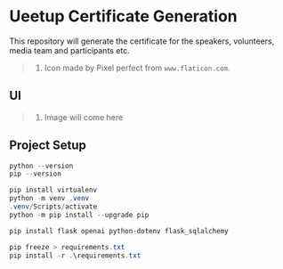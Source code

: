 # Ueetup Certificate Generation

This repository will generate the certificate for the speakers, volunteers, media team and participants etc.

> 1. Icon made by Pixel perfect from `www.flaticon.com`.

## UI

> 1. Image will come here

## Project Setup

```powershell
python --version
pip --version

pip install virtualenv
python -m venv .venv
.venv/Scripts/activate
python -m pip install --upgrade pip

pip install flask openai python-dotenv flask_sqlalchemy

pip freeze > requirements.txt
pip install -r .\requirements.txt
```
